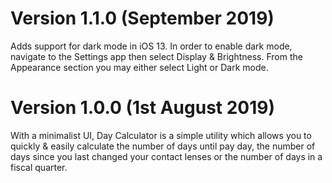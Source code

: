 # Version 1.1.0 (September 2019)

Adds support for dark mode in iOS 13. In order to enable dark mode, navigate to the Settings app then select Display & Brightness. From the Appearance section you may either select Light or Dark mode.

# Version 1.0.0 (1st August 2019)

With a minimalist UI, Day Calculator is a simple utility which allows you to quickly & easily calculate the number of days until pay day, the number of days since you last changed your contact lenses or the number of days in a fiscal quarter.
